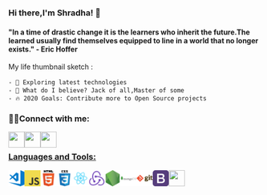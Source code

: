 ### Hi there,I'm Shradha! 👋

#### "In a time of drastic change it is the learners who inherit the future.The learned usually find themselves equipped to line in a world that no longer exists." - Eric Hoffer

 My life thumbnail sketch :

    - 🌱 Exploring latest technologies 
    - 🎇 What do I believe? Jack of all,Master of some
    - 🔥 2020 Goals: Contribute more to Open Source projects

###  🤝🏻Connect with me: 

<a href="https://www.linkedin.com/in/shradha-singh-41987713a/"><img align="left" height="32" width="32" src="https://cdn.jsdelivr.net/npm/simple-icons@v3/icons/linkedin.svg" />
<a href="https://github.com/shradha21"><img align="left" height="32" width="32" src="https://cdn.jsdelivr.net/npm/simple-icons@v3/icons/github.svg" />
<a href="mailto:shradhasingh2109@gmail.com"><img align="left" height="32" width="32" src="https://cdn.jsdelivr.net/npm/simple-icons@v3/icons/gmail.svg" />

<br/>

### Languages and Tools:

<img align="left" height="32" width="32" src="https://raw.githubusercontent.com/github/explore/80688e429a7d4ef2fca1e82350fe8e3517d3494d/topics/visual-studio-code/visual-studio-code.png" />
<img align="left" height="32" width="32" src="https://raw.githubusercontent.com/github/explore/80688e429a7d4ef2fca1e82350fe8e3517d3494d/topics/javascript/javascript.png" />
<img align="left" height="32" width="32" src="https://raw.githubusercontent.com/github/explore/80688e429a7d4ef2fca1e82350fe8e3517d3494d/topics/html/html.png" />
<img align="left" height="32" width="32" src="https://raw.githubusercontent.com/github/explore/80688e429a7d4ef2fca1e82350fe8e3517d3494d/topics/css/css.png" />
<img align="left" height="32" width="32" src="https://raw.githubusercontent.com/github/explore/80688e429a7d4ef2fca1e82350fe8e3517d3494d/topics/react/react.png" />
<img align="left" height="32" width="32" src="https://raw.githubusercontent.com/github/explore/80688e429a7d4ef2fca1e82350fe8e3517d3494d/topics/redux/redux.png" />
<img align="left" height="32" width="32" src="https://raw.githubusercontent.com/github/explore/80688e429a7d4ef2fca1e82350fe8e3517d3494d/topics/nodejs/nodejs.png" />
<img align="left" height="32" width="32" src="https://raw.githubusercontent.com/github/explore/80688e429a7d4ef2fca1e82350fe8e3517d3494d/topics/mongodb/mongodb.png" />
<img align="left" height="32" width="32" src="https://raw.githubusercontent.com/github/explore/80688e429a7d4ef2fca1e82350fe8e3517d3494d/topics/git/git.png" />
<img align="left" height="32" width="32" src="https://raw.githubusercontent.com/github/explore/80688e429a7d4ef2fca1e82350fe8e3517d3494d/topics/bootstrap/bootstrap.png" />
<img align="left" height="32" width="32" src="https://cdn.jsdelivr.net/npm/simple-icons@v3/icons/github.svg" />

<br/>
<br/>
